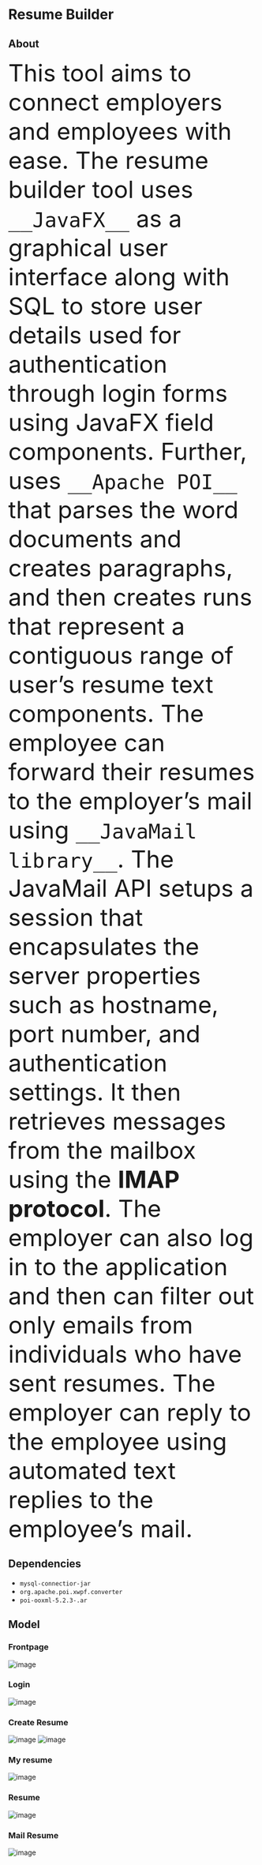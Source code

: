 # **Resume Builder**
## **About**
<font size="40"> This tool aims to connect employers and employees with ease. The resume builder tool uses `__JavaFX__` as a graphical user interface along with SQL to store user details used for authentication through login forms using JavaFX field components. Further, uses `__Apache POI__` that parses the word documents and creates paragraphs, and then creates runs that represent a contiguous range of user’s resume text components. The employee can forward their resumes to the employer’s mail using `__JavaMail library__`. The JavaMail API setups a session that encapsulates the server properties such as hostname, port number, and authentication settings. It then retrieves messages from the mailbox using the __IMAP protocol__. The employer can also log in to the application and then can filter out only emails from individuals who have sent resumes. The employer can reply to the employee using automated text replies to the employee’s mail. </font>

## **Dependencies**
- `mysql-connectior-jar`
- `org.apache.poi.xwpf.converter`
- `poi-ooxml-5.2.3-.ar`

## **Model**
### Frontpage
![image](https://github.com/jaivantraja/resume-builder/assets/125119970/e5c35ec6-5ccc-45c1-8d07-ec5579748b11)
### Login
![image](https://github.com/jaivantraja/resume-builder/assets/125119970/9faa44b2-1b1c-43b8-bd07-e6ac350480e4)
### Create Resume
![image](https://github.com/jaivantraja/resume-builder/assets/125119970/2f6a2d45-f0d0-410e-88b7-dce607a3016f)
![image](https://github.com/jaivantraja/resume-builder/assets/125119970/9d95d678-f98f-44f7-a607-d82ea4aee638)
### My resume
![image](https://github.com/jaivantraja/resume-builder/assets/125119970/8d2a4607-1b66-435c-baab-8a36657b05f5)
### Resume
![image](https://github.com/jaivantraja/resume-builder/assets/125119970/11395aa5-da76-48eb-ac1b-64b3c0f1a277)
### Mail Resume
![image](https://github.com/jaivantraja/resume-builder/assets/125119970/a78d284c-65a5-4e7a-b301-5cb69bb3ead4)





